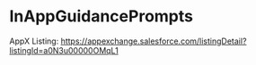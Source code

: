 # InAppGuidancePrompts
AppX Listing: https://appexchange.salesforce.com/listingDetail?listingId=a0N3u00000OMqL1
